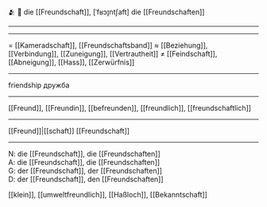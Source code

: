🫂 🔴 die [[Freundschaft]], [ˈfʁɔɪ̯ntʃaft]
die [[Freundschaften]]

---

---
= [[Kameradschaft]], [[Freundschaftsband]]
≈ [[Beziehung]], [[Verbindung]], [[Zuneigung]], [[Vertrautheit]]
≠ [[Feindschaft]], [[Abneigung]], [[Hass]], [[Zerwürfnis]]

---
friendship
дружба

---
[[Freund]], [[Freundin]], [[befreunden]], [[freundlich]], [[freundschaftlich]]

---
[[Freund]]|[[schaft]]
[[Freundschaft]]


---
N: die [[Freundschaft]], die [[Freundschaften]]  
A: die [[Freundschaft]], die [[Freundschaften]]  
G: der [[Freundschaft]], der [[Freundschaften]]  
D: der [[Freundschaft]], den [[Freundschaften]]


[[klein]], [[umweltfreundlich]], [[Haßloch]], [[Bekanntschaft]]